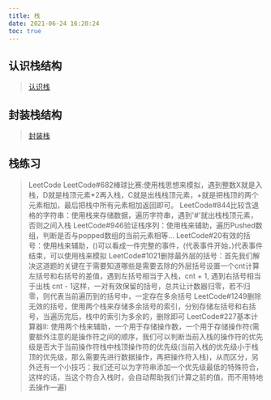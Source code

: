 ```yaml
---
title: 栈
date: 2021-06-24 16:20:24
toc: true
---
```


## 认识栈结构
>[认识栈](/All/algorithm/Stack/know)

## 封装栈结构
>[封装栈](/All/algorithm/Stack/package)

## 栈练习
>LeetCode
>LeetCode#682棒球比赛:使用栈思想来模拟，遇到整数X就是入栈，D就是栈顶元素*2再入栈，C就是出栈栈顶元素，+就是把栈顶的两个元素相加，最后把栈中所有元素相加返回即可。
>LeetCode#844比较含退格的字符串：使用栈来存储数据，遍历字符串，遇到'#'就出栈栈顶元素，否则之间入栈
>LeetCode#946验证栈序列：使用栈来辅助，遍历Pushed数组，判断是否与popped数组的当前元素相等...
>LeetCode#20有效的括号：使用栈来辅助，()可以看成一件完整的事件，(代表事件开始，)代表事件结束，可以使用栈来模拟
>LeetCode#1021删除最外层的括号：首先我们解决这道题的关键在于需要知道哪些是需要去除的外层括号设置一个cnt计算左括号和右括号的差值，遇到左括号相当于入栈，cnt + 1, 遇到右括号相当于出栈 cnt - 1这样，一对有效保留的括号，总共让计数器归零，若不归零，则代表当前遍历到的括号中，一定存在多余括号
>LeetCode#1249删除无效的括号，使用两个栈来存储多余括号的索引，分别存储左括号和右括号，当遍历完后，栈中的索引为多余的，删除即可
>LeetCode#227基本计算器II: 使用两个栈来辅助，一个用于存储操作数，一个用于存储操作符(需要额外注意的是操作符之间的顺序，我们可以判断当前入栈的操作符的优先级是否大于当前操作符栈中栈顶操作符的优先级(当前入栈的优先级小于栈顶的优先级，那么需要先进行数据操作，再把操作符入栈)，从而区分，另外还有一个小技巧：我们还可以为字符串添加一个优先级最低的特殊符合，这样的话，当这个符合入栈时，会自动帮助我们计算之前的值，而不用特地去操作一遍)